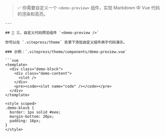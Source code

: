 
> ✅ 你需要自定义一个 `<demo-preview>` 组件，实现 Markdown 中 Vue 代码的渲染和高亮。

    ---
    
    ## 🧩 三、自定义代码预览组件 `<demo-preview />`
    
    你可以在 `.vitepress/theme` 目录下添加自定义组件用于代码演示。
    
    ### 示例：`.vitepress/theme/components/demo-preview.vue`
    
    ```vue
    <template>
      <div class="demo-block">
        <div class="demo-content">
          <slot />
        </div>
        <pre><code><slot name="code" /></code></pre>
      </div>
    </template>
    
    <style scoped>
    .demo-block {
      border: 1px solid #eee;
      margin-bottom: 20px;
      padding: 16px;
    }
    </style>
    